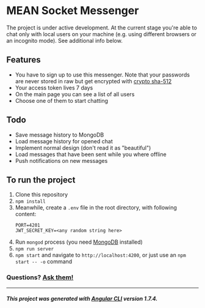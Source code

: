 # MEAN Socket Messenger

The project is under active development. At the current stage you're able to chat only with local users on your machine (e.g. using different browsers or an incognito mode). See additional info below.

## Features

* You have to sign up to use this messenger. Note that your passwords are never stored in raw but get encrypted with [crypto sha-512]
* Your access token lives 7 days
* On the main page you can see a list of all users
* Choose one of them to start chatting

## Todo

* Save message history to MongoDB
* Load message history for opened chat
* Implement normal design (don't read it as "beautiful")
* Load messages that have been sent while you where offline
* Push notifications on new messages

## To run the project

1. Clone this repository
1. `npm install`
1. Meanwhile, create a `.env` file in the root directory, with following content:
   ```text
   PORT=4201
   JWT_SECRET_KEY=<any random string here>
   ```
1. Run `mongod` process (you need [MongoDB][install mongodb] installed)
1. `npm run server`
1. `npm start` and navigate to `http://localhost:4200`, or just use an `npm start -- -o` command

### Questions? [Ask them!](mailto:alex94orlovsky@gmail.com)

---

##### This project was generated with [Angular CLI](https://github.com/angular/angular-cli) version 1.7.4.

[crypto sha-512]: https://nodejs.org/api/crypto.html#crypto_crypto_pbkdf2sync_password_salt_iterations_keylen_digest
[install mongodb]: https://docs.mongodb.com/manual/installation/
